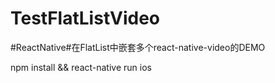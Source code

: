# TestFlatListVideo
#ReactNative#在FlatList中嵌套多个react-native-video的DEMO

npm install && react-native run ios
